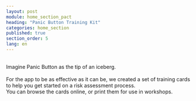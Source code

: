 ```yaml
---
layout: post
module: home_section_pact
heading: "Panic Button Training Kit"
categories: home_section
published: true
section_order: 5
lang: en
---
```


<br/>Imagine Panic Button as the tip of an iceberg. <br/><br/> For the app to be as effective as it can be, we created a set of training cards<br/> to help you get started on a risk assessment process. <br/> You can browse the cards online, or print them for use in workshops.<br/>
